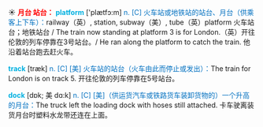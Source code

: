 ☀ <font color="red">**月台 站台：**</font>
<font color="sky blue">**platform**</font> ['plætfɔ:m] 
<font color="#0070c0">n. [C] 火车站或地铁站的站台、月台（供乘客上下车）：</font>railway（英）, station, subway（美）, tube（英）platform 火车站台；地铁站台 / The train now standing at platform 3 is for London.（英）开往伦敦的列车停靠在3号站台。/ He ran along the platform to catch the train. 他沿着站台跑去赶火车。

<font color="sky blue">**track**</font> [træk] 
<font color="#0070c0">n. [C] [美] 火车站的站台（火车由此而停止或发出）：</font>The train for London is on track 5. 开往伦敦的列车停靠在5号站台。
           
<font color="sky blue">**dock**</font> [dɒk; 美 dɑ:k]
<font color="#0070c0">n. [C] [美]（供运货汽车或铁路货车装卸货物的）一个升高的月台：</font>The truck left the loading dock with hoses still attached. 卡车驶离装货月台时塑料水龙带还连在上面。

